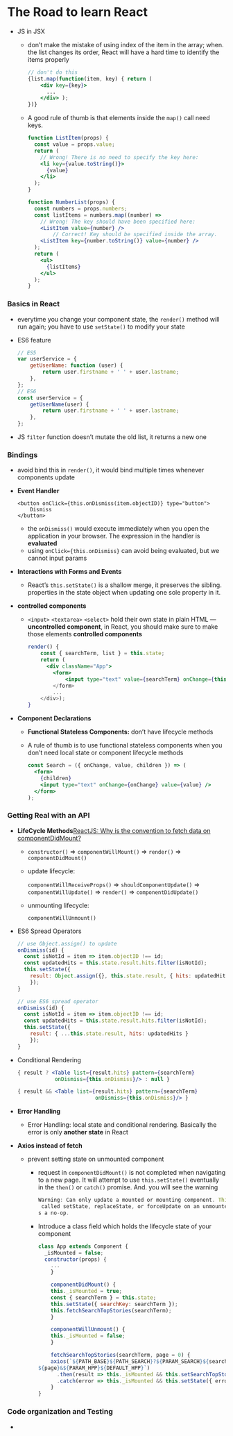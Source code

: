 # The Road to learn React

- JS in JSX
    - don’t make the mistake of using index of the item in the array; when. the list changes its order, React will have a hard time to identify the items properly
        
        ```jsx
        // don't do this
        {list.map(function(item, key) { return (
            <div key={key}>
              ...
            </div> );
        })}
        ```
        
    - A good rule of thumb is that elements inside the `map()` call need keys.
        
        ```jsx
        function ListItem(props) {
          const value = props.value;
          return (
            // Wrong! There is no need to specify the key here:
            <li key={value.toString()}>
              {value}
            </li>
          );
        }
        
        function NumberList(props) {
          const numbers = props.numbers;
          const listItems = numbers.map((number) =>
            // Wrong! The key should have been specified here:
            <ListItem value={number} />
                // Correct! Key should be specified inside the array.
            <ListItem key={number.toString()} value={number} />
          );
          return (
            <ul>
              {listItems}
            </ul>
          );
        }
        ```
        

### Basics in React

- everytime you change your component state, the `render()` method will run again; you have to use `setState()` to modify your state
- ES6 feature
    
    ```jsx
    // ES5
    var userService = {
        getUserName: function (user) {
            return user.firstname + ' ' + user.lastname;
        },
    };
    // ES6
    const userService = {
        getUserName(user) {
            return user.firstname + ' ' + user.lastname;
        },
    };
    ```
    
- JS `filter` function doesn’t mutate the old list, it returns a new one

### Bindings

- avoid bind this in `render()`, it would bind multiple times whenever components update
- **Event Handler**
    
    ```
    <button onClick={this.onDismiss(item.objectID)} type="button">
        Dismiss
    </button>
    ```
    
    - the `onDismiss()` would execute immediately when you open the application in your browser. The expression in the handler is **evaluated**
    - using `onClick={this.onDismiss}` can avoid being evaluated, but we cannot input params
- **Interactions with Forms and Events**
    - React’s `this.setState()` is a shallow merge, it preserves the sibling. properties in the state object when updating one sole property in it.
- **controlled components**
    - `<input>` `<textarea>` `<select>` hold their own state in plain HTML — **uncontrolled component**, in React, you should make sure to make those elements **controlled components**
        
        ```jsx
        render() {
            const { searchTerm, list } = this.state;
            return (
              <div className="App">
                <form>
                    <input type="text" value={searchTerm} onChange={this.onSearchChange />
                </form>
                ...
            </div>);
        }
        ```
        
- **Component Declarations**
    - **Functional Stateless Components:** don’t have lifecycle methods
    - A rule of thumb is to use functional stateless components when you don’t need local state or component lifecycle methods
        
        ```jsx
        const Search = ({ onChange, value, children }) => (
          <form>
            {children}
            <input type="text" onChange={onChange} value={value} />
          </form>
        );
        ```
        

### Getting Real with an API

- **LifeCycle Methods**[ReactJS: Why is the convention to fetch data on componentDidMount?](https://stackoverflow.com/questions/39338464/reactjs-why-is-the-convention-to-fetch-data-on-componentdidmount)
    - `constructor()` ⇒ `componentWillMount()` ⇒ `render()` ⇒ `componentDidMount()`
    - update lifecycle:
        
        `componentWillReceiveProps()` ⇒ `shouldComponentUpdate()` ⇒ `componentWillUpdate()` ⇒ `render()` ⇒ `componentDidUpdate()`
        
    - unmounting lifecycle:
        
        `componentWillUnmount()`
        
- ES6 Spread Operators
    
    ```jsx
    // use Object.assign() to update
    onDismiss(id) {
      const isNotId = item => item.objectID !== id;
      const updatedHits = this.state.result.hits.filter(isNotId);
      this.setState({
        result: Object.assign({}, this.state.result, { hits: updatedHits })
    	}); 
    }
    
    // use ES6 spread operator
    onDismiss(id) {
      const isNotId = item => item.objectID !== id;
      const updatedHits = this.state.result.hits.filter(isNotId);
      this.setState({
        result: { ...this.state.result, hits: updatedHits }
    	}); 
    }
    ```
    
- Conditional Rendering
    
    ```jsx
    { result ? <Table list={result.hits} pattern={searchTerm}
                onDismiss={this.onDismiss}/> : null }
    ```
    
    ```jsx
    { result && <Table list={result.hits} pattern={searchTerm} 
    						 onDismiss={this.onDismiss}/> }
    ```
    
- **Error Handling**
    - Error Handling: local state and conditional rendering. Basically the error is only **another state** in React
- **Axios instead of fetch**
    - prevent setting state on unmounted component
        - request in `componentDidMount()` is not completed when navigating to a new page. It will attempt to use `this.setState()` eventually in the `then()` or `catch()` promise. And. you will see the warning
            
            ```jsx
            Warning: Can only update a mounted or mounting component. This usually means you\
             called setState, replaceState, or forceUpdate on an unmounted component. This i\
            s a no-op.
            ```
            
        - Introduce a class field which holds the lifecycle state of your component
            
            ```jsx
            class App extends Component {
              _isMounted = false;
              constructor(props) {
                ...
            	}
            
            	componentDidMount() {
                this._isMounted = true;
                const { searchTerm } = this.state;
                this.setState({ searchKey: searchTerm });
                this.fetchSearchTopStories(searchTerm);
            	}
            
            	componentWillUnmount() {
                this._isMounted = false;
            	}
            
            	fetchSearchTopStories(searchTerm, page = 0) {
                axios(`${PATH_BASE}${PATH_SEARCH}?${PARAM_SEARCH}${searchTerm}&${PARAM_PAGE}\
            ${page}&${PARAM_HPP}${DEFAULT_HPP}`)
                  .then(result => this._isMounted && this.setSearchTopStories(result.data))
                  .catch(error => this._isMounted && this.setState({ error }));
            	}
            }
            ```
            

### Code organization and Testing

-